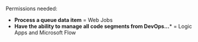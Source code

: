 Permissions needed:
- **Process a queue data item** = Web Jobs
- **Have the ability to manage all code segments from DevOps...*** = Logic Apps and Microsoft Flow
